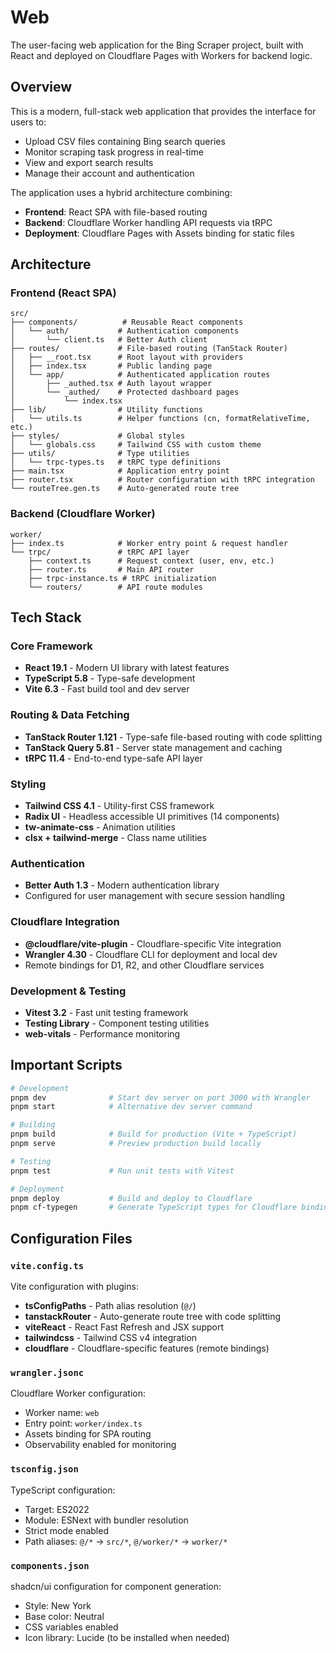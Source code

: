 # Web

The user-facing web application for the Bing Scraper project, built with React and deployed on Cloudflare Pages with Workers for backend logic.

## Overview

This is a modern, full-stack web application that provides the interface for users to:
- Upload CSV files containing Bing search queries
- Monitor scraping task progress in real-time
- View and export search results
- Manage their account and authentication

The application uses a hybrid architecture combining:
- **Frontend**: React SPA with file-based routing
- **Backend**: Cloudflare Worker handling API requests via tRPC
- **Deployment**: Cloudflare Pages with Assets binding for static files

## Architecture

### Frontend (React SPA)
```
src/
├── components/          # Reusable React components
│   └── auth/           # Authentication components
│       └── client.ts   # Better Auth client
├── routes/             # File-based routing (TanStack Router)
│   ├── __root.tsx      # Root layout with providers
│   ├── index.tsx       # Public landing page
│   └── app/            # Authenticated application routes
│       ├── _authed.tsx # Auth layout wrapper
│       └── _authed/    # Protected dashboard pages
│           └── index.tsx
├── lib/                # Utility functions
│   └── utils.ts        # Helper functions (cn, formatRelativeTime, etc.)
├── styles/             # Global styles
│   └── globals.css     # Tailwind CSS with custom theme
├── utils/              # Type utilities
│   └── trpc-types.ts   # tRPC type definitions
├── main.tsx            # Application entry point
├── router.tsx          # Router configuration with tRPC integration
└── routeTree.gen.ts    # Auto-generated route tree
```

### Backend (Cloudflare Worker)
```
worker/
├── index.ts            # Worker entry point & request handler
└── trpc/               # tRPC API layer
    ├── context.ts      # Request context (user, env, etc.)
    ├── router.ts       # Main API router
    ├── trpc-instance.ts # tRPC initialization
    └── routers/        # API route modules
```

## Tech Stack

### Core Framework
- **React 19.1** - Modern UI library with latest features
- **TypeScript 5.8** - Type-safe development
- **Vite 6.3** - Fast build tool and dev server

### Routing & Data Fetching
- **TanStack Router 1.121** - Type-safe file-based routing with code splitting
- **TanStack Query 5.81** - Server state management and caching
- **tRPC 11.4** - End-to-end type-safe API layer

### Styling
- **Tailwind CSS 4.1** - Utility-first CSS framework
- **Radix UI** - Headless accessible UI primitives (14 components)
- **tw-animate-css** - Animation utilities
- **clsx + tailwind-merge** - Class name utilities

### Authentication
- **Better Auth 1.3** - Modern authentication library
- Configured for user management with secure session handling

### Cloudflare Integration
- **@cloudflare/vite-plugin** - Cloudflare-specific Vite integration
- **Wrangler 4.30** - Cloudflare CLI for deployment and local dev
- Remote bindings for D1, R2, and other Cloudflare services

### Development & Testing
- **Vitest 3.2** - Fast unit testing framework
- **Testing Library** - Component testing utilities
- **web-vitals** - Performance monitoring

## Important Scripts

```bash
# Development
pnpm dev              # Start dev server on port 3000 with Wrangler
pnpm start            # Alternative dev server command

# Building
pnpm build            # Build for production (Vite + TypeScript)
pnpm serve            # Preview production build locally

# Testing
pnpm test             # Run unit tests with Vitest

# Deployment
pnpm deploy           # Build and deploy to Cloudflare
pnpm cf-typegen       # Generate TypeScript types for Cloudflare bindings
```

## Configuration Files

### `vite.config.ts`
Vite configuration with plugins:
- **tsConfigPaths** - Path alias resolution (`@/`)
- **tanstackRouter** - Auto-generate route tree with code splitting
- **viteReact** - React Fast Refresh and JSX support
- **tailwindcss** - Tailwind CSS v4 integration
- **cloudflare** - Cloudflare-specific features (remote bindings)

### `wrangler.jsonc`
Cloudflare Worker configuration:
- Worker name: `web`
- Entry point: `worker/index.ts`
- Assets binding for SPA routing
- Observability enabled for monitoring

### `tsconfig.json`
TypeScript configuration:
- Target: ES2022
- Module: ESNext with bundler resolution
- Strict mode enabled
- Path aliases: `@/*` → `src/*`, `@/worker/*` → `worker/*`

### `components.json`
shadcn/ui configuration for component generation:
- Style: New York
- Base color: Neutral
- CSS variables enabled
- Icon library: Lucide (to be installed when needed)